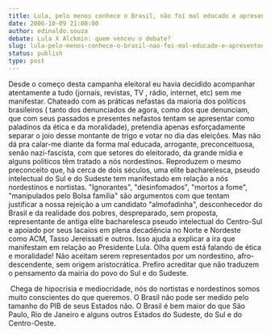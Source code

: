 ```yaml
---
title: Lula, pelo menos conhece o Brasil, não foi mal educado e apresentou algumas propostas. 
date: 2006-10-09 21:00:00
author: edinaldo.souza
debate: Lula X Alckmin: quem venceu o debate?
slug: lula-pelo-menos-conhece-o-brasil-nao-foi-mal-educado-e-apresentou-algumas-propostas
status: publish 
type: post
---
```


Desde o começo desta campanha eleitoral eu havia decidido acompanhar atentamente a tudo (jornais, revistas, TV , rádio, internet, etc) sem me manifestar. Chateado com as práticas nefastas da maioria dos políticos brasileiros ( tanto dos denunciados de agora, como dos que denunciam, que com seus passados e presentes nefastos tentam se apresentar como paladinos da ética e da moralidade), pretendia apenas esforçadamente separar o joio desse montante de trigo e votar no dia das eleições. Mas não dá pra calar-me diante da forma mal educada, arrogante, preconceituosa, senão nazi-fascista, com que setores do eleitorado, da grande mídia e alguns políticos têm tratado a nós nordestinos. Reproduzem o mesmo preconceito que, há cerca de dois séculos, uma elite bacharelesca, pseudo intelectual do Sul e do Sudeste tem manifestado em relação a nós nordestinos e nortistas. "Ignorantes", "desinfomados", "mortos a fome", "manipulados pelo Bolsa família" são argumentos com que tentam justificar a nossa rejeição a um candidato "almofadinha", desconhecedor do Brasil e da realidade dos pobres, despreparado, sem proposta, representante de antiga elite bacharelesca pseudo intelectual do Centro-Sul e apoiado por seus lacaios em plena decadência no Norte e Nordeste como ACM, Tasso Jereissati e outros. Isso ajuda a explicar a ira que manifestam em relação ao Presidente Lula. Olha quem está falando de ética e moralidade! Não aceitam serem representados por um nordestino, afro-descendente, sem origem aristocrática. Prefiro acreditar que não traduzem o pensamento da mairia do povo do Sul e do Sudeste.


 Chega de hipocrisia e mediocridade, nós do nortistas e nordestinos somos muito conscientes do que queremos. O Brasil não pode ser medido pelo tamanho do PIB de seus Estados não. O Brasil é bem maior do que São Paulo, Rio de Janeiro e alguns outros Estados do Sudeste, do Sul e do Centro-Oeste.    


        


